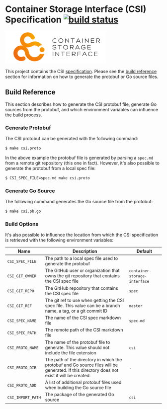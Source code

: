 # Container Storage Interface (CSI) Specification [![build status](https://travis-ci.org/container-storage-interface/spec.svg?branch=master)](https://travis-ci.org/container-storage-interface/spec)

![CSI Logo](logo.png)

This project contains the CSI [specification](spec.md). Please see the
[build reference](#build-reference) section for information on how to
generate the protobuf or Go source files.

## Build Reference
This section describes how to generate the CSI protobuf file, generate
Go sources from the protobuf, and which environment variables can
influence the build process.

### Generate Protobuf
The CSI protobuf can be generated with the following command:

```bash
$ make csi.proto
```

In the above example the protobuf file is generated by parsing a `spec.md`
from a remote git repository (this one in fact). However, it's also
possible to generate the protobuf from a local spec file:

```bash
$ CSI_SPEC_FILE=spec.md make csi.proto
```

### Generate Go Source
The following command generates the Go source file from the protobuf:

```bash
$ make csi.pb.go
```

### Build Options
It's also possible to influence the location from which the CSI specification
is retrieved with the following environment variables:

| Name | Description | Default |
|------|-------------|---------|
| `CSI_SPEC_FILE` | The path to a local spec file used to generate the protobuf | |
| `CSI_GIT_OWNER` | The GitHub user or organization that owns the git repository that contains the CSI spec file | `container-storage-interface` |
| `CSI_GIT_REPO` | The GitHub repository that contains the CSI spec file | `spec` |
| `CSI_GIT_REF` | The git ref to use when getting the CSI spec file. This value can be a branch name, a tag, or a git commit ID | `master` |
| `CSI_SPEC_NAME` | The name of the CSI spec markdown file | `spec.md` |
| `CSI_SPEC_PATH` | The remote path of the CSI markdown file | |
| `CSI_PROTO_NAME` | The name of the protobuf file to generate. This value should not include the file extension | `csi` |
| `CSI_PROTO_DIR` | The path of the directory in which the protobuf and Go source files will be generated. If this directory does not exist it will be created. | `.` |
| `CSI_PROTO_ADD` | A list of additional protobuf files used when building the Go source file | |
| `CSI_IMPORT_PATH` | The package of the generated Go source | `csi` |

